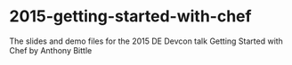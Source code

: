 # 2015-getting-started-with-chef
 The slides and demo files for the 2015 DE Devcon talk Getting Started with Chef by Anthony Bittle
